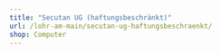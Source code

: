 ```yaml
---
title: "Secutan UG (haftungsbeschränkt)"
url: /lohr-am-main/secutan-ug-haftungsbeschraenkt/
shop: Computer
---
```

